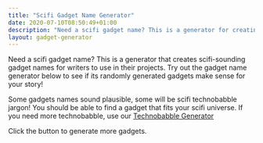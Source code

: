 ```yaml
---
title: "Scifi Gadget Name Generator"
date: 2020-07-10T08:50:49+01:00
description: "Need a scifi gadget name? This is a generator for creating gadget names"
layout: gadget-generator
---
```


Need a scifi gadget name? This is a generator that creates scifi-sounding gadget names for writers to use in their projects. 
Try out the gadget name generator below to see if its randomly generated gadgets make sense for your story! 

Some gadgets names sound plausible, some will be scifi technobabble jargon! You should be able to find a gadget that fits your scifi universe. If you need more technobabble, use our <a href="/technobabble-generator">Technobabble Generator</a> 

Click the button to generate more gadgets.